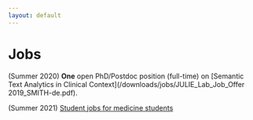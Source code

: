 ```yaml
---
layout: default
---
```


# Jobs

(Summer 2020) **One** open PhD/Postdoc position (full-time) on [Semantic Text Analytics in Clinical Context](/downloads/jobs/JULIE_Lab_Job_Offer 2019_SMITH-de.pdf).


(Summer 2021) [Student jobs for medicine students](/downloads/jobs/Stellenausschreibung_Annotation_2021.pdf)

